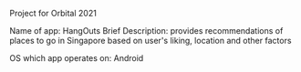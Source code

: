 Project for Orbital 2021

Name of app: HangOuts
Brief Description: provides recommendations of places to go in Singapore based on user's liking, location and other factors

OS which app operates on: Android
